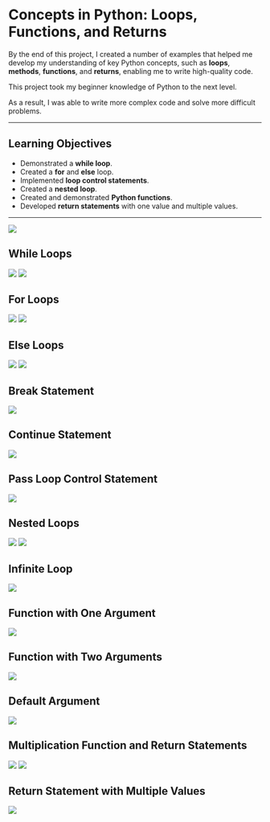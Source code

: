 # Concepts in Python: Loops, Functions, and Returns

By the end of this project, I created a number of examples that helped me develop my understanding of key Python concepts, such as **loops**, **methods**, **functions**, and **returns**, 
enabling me to write high-quality code. 

This project took my beginner knowledge of Python to the next level. 

As a result, I was able to write more complex code and solve more difficult problems. 

---

## Learning Objectives

- Demonstrated a **while loop**.
- Created a **for** and **else** loop.
- Implemented **loop control statements**.
- Created a **nested loop**.
- Created and demonstrated **Python functions**.
- Developed **return statements** with one value and multiple values.

---

![](https://github.com/TammyTheAnalyst/Python-Loops-Functions-and-Returns/blob/main/Screenshot%20(4571).png)

## While Loops
![](https://github.com/TammyTheAnalyst/Python-Loops-Functions-and-Returns/blob/main/Screenshot%20(4545).png)
![](https://github.com/TammyTheAnalyst/Python-Loops-Functions-and-Returns/blob/main/Screenshot%20(4546).png)

## For Loops
![](https://github.com/TammyTheAnalyst/Python-Loops-Functions-and-Returns/blob/main/Screenshot%20(4547).png)
![](https://github.com/TammyTheAnalyst/Python-Loops-Functions-and-Returns/blob/main/Screenshot%20(4548).png)

## Else Loops
![](https://github.com/TammyTheAnalyst/Python-Loops-Functions-and-Returns/blob/main/Screenshot%20(4550).png)
![](https://github.com/TammyTheAnalyst/Python-Loops-Functions-and-Returns/blob/main/Screenshot%20(4553).png)

## Break Statement
![](https://github.com/TammyTheAnalyst/Python-Loops-Functions-and-Returns/blob/main/Screenshot%20(4554).png)

## Continue Statement
![](https://github.com/TammyTheAnalyst/Python-Loops-Functions-and-Returns/blob/main/Screenshot%20(4555).png)

## Pass Loop Control Statement
![](https://github.com/TammyTheAnalyst/Python-Loops-Functions-and-Returns/blob/main/Screenshot%20(4557).png)

## Nested Loops
![](https://github.com/TammyTheAnalyst/Python-Loops-Functions-and-Returns/blob/main/Screenshot%20(4558).png)
![](https://github.com/TammyTheAnalyst/Python-Loops-Functions-and-Returns/blob/main/Screenshot%20(4559).png)

## Infinite Loop
![](https://github.com/TammyTheAnalyst/Python-Loops-Functions-and-Returns/blob/main/Screenshot%20(4560).png)

## Function with One Argument
![](https://github.com/TammyTheAnalyst/Python-Loops-Functions-and-Returns/blob/main/Screenshot%20(4561).png)

## Function with Two Arguments
![](https://github.com/TammyTheAnalyst/Python-Loops-Functions-and-Returns/blob/main/Screenshot%20(4562).png)

## Default Argument
![](https://github.com/TammyTheAnalyst/Python-Loops-Functions-and-Returns/blob/main/Screenshot%20(4565).png)

## Multiplication Function and Return Statements
![](https://github.com/TammyTheAnalyst/Python-Loops-Functions-and-Returns/blob/main/Screenshot%20(4566).png)
![](https://github.com/TammyTheAnalyst/Python-Loops-Functions-and-Returns/blob/main/Screenshot%20(4567).png)

## Return Statement with Multiple Values
![](https://github.com/TammyTheAnalyst/Python-Loops-Functions-and-Returns/blob/main/Screenshot%20(4568).png)

